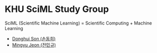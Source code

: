# KHU SciML Study Group

SciML (Scientific Machine Learning) = Scientific Computing + Machine Learning

- [Donghui Son (손동희)](https://orcid.org/0009-0008-4201-4159)
- [Mingyu Jeon (전민규)](https://orcid.org/0009-0004-7798-5052)